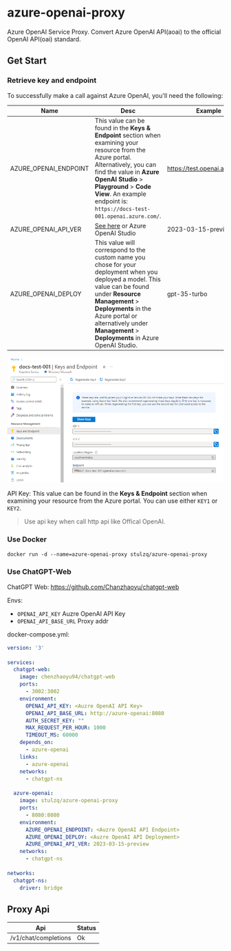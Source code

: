 # azure-openai-proxy
Azure OpenAI Service Proxy. Convert Azure OpenAI API(aoai) to the official OpenAI API(oai) standard.

## Get Start

### Retrieve key and endpoint

To successfully make a call against Azure OpenAI, you'll need the following:

| Name                  | Desc                                                         | Example                       |
| --------------------- | ------------------------------------------------------------ | ----------------------------- |
| AZURE_OPENAI_ENDPOINT | This value can be found in the **Keys & Endpoint** section when examining your resource from the Azure portal. Alternatively, you can find the value in **Azure OpenAI Studio** > **Playground** > **Code View**. An example endpoint is: `https://docs-test-001.openai.azure.com/`. | https://test.openai.azure.com |
| AZURE_OPENAI_API_VER  | [See here](https://learn.microsoft.com/en-us/azure/cognitive-services/openai/quickstart?tabs=command-line&pivots=rest-api) or Azure OpenAI Studio | 2023-03-15-preview            |
| AZURE_OPENAI_DEPLOY   | This value will correspond to the custom name you chose for your deployment when you deployed a model. This value can be found under **Resource Management** > **Deployments** in the Azure portal or alternatively under **Management** > **Deployments** in Azure OpenAI Studio. | gpt-35-turbo                  |

![Screenshot of the overview UI for an OpenAI Resource in the Azure portal with the endpoint & access keys location circled in red.](docs/assets/images/endpoint.png)

API Key: This value can be found in the **Keys & Endpoint** section when examining your resource from the Azure portal. You can use either `KEY1` or `KEY2`. 

> Use api key when call http api like Offical OpenAI.

### Use Docker

````shell
docker run -d --name=azure-openai-proxy stulzq/azure-openai-proxy
````



### Use ChatGPT-Web

ChatGPT Web: https://github.com/Chanzhaoyu/chatgpt-web



Envs:

- `OPENAI_API_KEY` Auzre OpenAI API Key
- `OPENAI_API_BASE_URL` Proxy addr



docker-compose.yml:

````yaml
version: '3'

services:
  chatgpt-web:
    image: chenzhaoyu94/chatgpt-web 
    ports:
      - 3002:3002
    environment:
      OPENAI_API_KEY: <Auzre OpenAI API Key>
      OPENAI_API_BASE_URL: http://azure-openai:8080
      AUTH_SECRET_KEY: ""
      MAX_REQUEST_PER_HOUR: 1000
      TIMEOUT_MS: 60000
    depends_on:
      - azure-openai
    links:
      - azure-openai
    networks:
      - chatgpt-ns
  
  azure-openai:
  	image: stulzq/azure-openai-proxy
  	ports:
      - 8080:8080
    environment:
      AZURE_OPENAI_ENDPOINT: <Auzre OpenAI API Endpoint>
      AZURE_OPENAI_DEPLOY: <Auzre OpenAI API Deployment>
      AZURE_OPENAI_API_VER: 2023-03-15-preview
    networks:
      - chatgpt-ns
      
networks:
  chatgpt-ns:
    driver: bridge
````



## Proxy Api

| Api                  | Status |
| -------------------- | ------ |
| /v1/chat/completions | Ok     |





